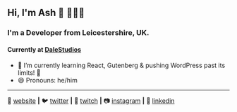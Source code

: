## Hi, I'm Ash 👋 🥦🥦🥦

### I'm a Developer from Leicestershire, UK.
#### Currently at [DaleStudios]


- 🌱 I’m currently learning React, Gutenberg & pushing WordPress past its limits! 👀
- 😄 Pronouns: he/him

---

🏡  [website][website] **|** 
🐦  [twitter][twitter] **|** 
🎥  [twitch][twitch] **|** 
📷  [instagram][instagram] **|** 
👔  [linkedin][linkedin]

[website]: https://ashredman.com
[twitter]: https://twitter.com/AJ_Redman
[twitch]: https://www.twitch.tv/ajr___
[instagram]: https://www.instagram.com/ashj_redman/
[linkedin]: https://www.linkedin.com/in/ashley-redman/
[dalestudios]: https://github.com/DaleStudiosLtd
